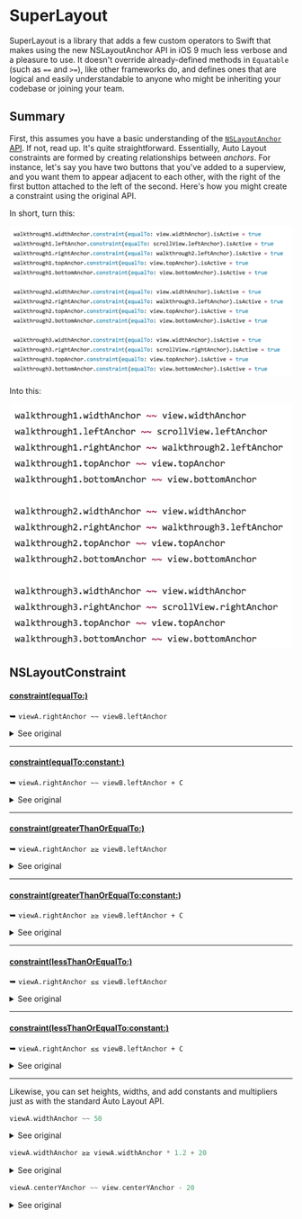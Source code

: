 SuperLayout
===========

SuperLayout is a library that adds a few custom operators to Swift that makes using the new NSLayoutAnchor API in iOS 9 much less verbose and a pleasure to use. It doesn't override already-defined methods in `Equatable` (such as `==` and `>=`), like other frameworks do, and defines ones that are logical and easily understandable to anyone who might be inheriting your codebase or joining your team.

Summary
-------

First, this assumes you have a basic understanding of the [`NSLayoutAnchor` API](https://developer.apple.com/reference/uikit/nslayoutanchor). If not, read up. It's quite straightforward. Essentially, Auto Layout constraints are formed by creating relationships between _anchors_. For instance, let's say you have two buttons that you've added to a superview, and you want them to appear adjacent to each other, with the right of the first button attached to the left of the second. Here's how you might create a constraint using the original API.

In short, turn this:

<img src='old.png' width='626px' />

Into this:

<img src='new.png' width='612px' />

NSLayoutConstraint
------------------

#### [constraint(equalTo:)](https://developer.apple.com/reference/uikit/nslayoutanchor/1500946-constraint)

➥ `viewA.rightAnchor ~~ viewB.leftAnchor`

<details>
  <summary>See original</summary>

  ```swift
  viewA.rightAnchor.constraint(equalTo: viewB.leftAnchor).isActive = true
  ```

</details>

---

#### [constraint(equalTo:constant:)](https://developer.apple.com/reference/uikit/nslayoutanchor/1500937-constraint)

➥ `viewA.rightAnchor ~~ viewB.leftAnchor + C`

<details>
  <summary>See original</summary>

  ```swift
  viewA.rightAnchor.constraint(equalTo: viewB.leftAnchor, constant: C).isActive = true
  ```

</details>

---

#### [constraint(greaterThanOrEqualTo:)](https://developer.apple.com/reference/uikit/nslayoutanchor/1500936-constraint)

➥ `viewA.rightAnchor ≥≥ viewB.leftAnchor`

<details>
  <summary>See original</summary>

  ```swift
  viewA.rightAnchor.constraint(greaterThanOrEqualTo: viewB.leftAnchor).isActive = true
  ```

</details>

---

#### [constraint(greaterThanOrEqualTo:constant:)](https://developer.apple.com/reference/uikit/nslayoutanchor/1500948-constraint)

➥ `viewA.rightAnchor ≥≥ viewB.leftAnchor + C`

<details>
  <summary>See original</summary>

  ```swift
  viewA.rightAnchor.constraint(greaterThanOrEqualTo: viewB.leftAnchor, constant: C).isActive = true
  ```

</details>

---

#### [constraint(lessThanOrEqualTo:)](https://developer.apple.com/reference/uikit/nslayoutanchor/1500953-constraint)

➥ `viewA.rightAnchor ≤≤ viewB.leftAnchor`

<details>
  <summary>See original</summary>

  ```swift
  viewA.rightAnchor.constraint(lessThanOrEqualTo: viewB.leftAnchor).isActive = true
  ```

</details>

---

#### [constraint(lessThanOrEqualTo:constant:)](https://developer.apple.com/reference/uikit/nslayoutanchor/1500959-constraint)

➥ `viewA.rightAnchor ≤≤ viewB.leftAnchor + C`

<details>
  <summary>See original</summary>

  ```swift
  viewA.rightAnchor.constraint(lessThanOrEqualTo: viewB.leftAnchor, constant: C).isActive = true
  ```

</details>

---

Likewise, you can set heights, widths, and add constants and multipliers just as with the standard Auto Layout API.

```swift
viewA.widthAnchor ~~ 50
```

<details>
  <summary>See original</summary>

  ```swift
  viewA.widthAnchor.constraint(equalToConstant: 50).isActive = true
  ```

</details>

```swift
viewA.widthAnchor ≥≥ viewA.widthAnchor * 1.2 + 20
```

<details>
  <summary>See original</summary>

  ```swift
  viewA.widthAnchor.constraint(greaterThanOrEqualTo: viewA.widthAnchor, multiplier: 1.2, constant: 20).isActive = true
  ```

</details>

```swift
viewA.centerYAnchor ~~ view.centerYAnchor - 20
```

<details>
  <summary>See original</summary>

  ```swift
  viewA.centerYAnchor.constraint(lessThanOrEqualTo: view.centerYAnchor, multiplier: 1, constant: -20).isActive = true
  ```

</details>


